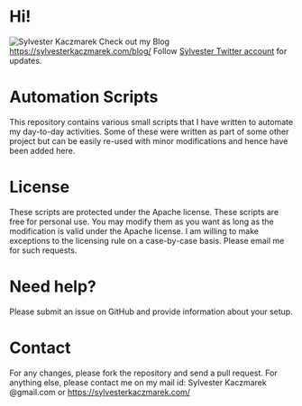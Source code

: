 # Hi! 
![Sylvester Kaczmarek](https://sylvesterkaczmarek.com/wp-content/uploads/2016/05/sylwester_kaczmarek_200x211_circle.png)
Check out my Blog https://sylvesterkaczmarek.com/blog/
Follow [Sylvester Twitter account](https://twitter.com/kaczmarekart) for updates.

# Automation Scripts
This repository contains various small scripts that I have written to automate my day-to-day activities. Some of these were written as part of some other project but can be easily re-used with minor modifications and hence have been added here.

# License
These scripts are protected under the Apache license. These scripts are free for personal use. You may modify them as you want as long as the modification is valid under the Apache license.
I am willing to make exceptions to the licensing rule on a case-by-case basis. Please email me for such requests.

# Need help?
Please submit an issue on GitHub and provide information about your setup.

# Contact 
For any changes, please fork the repository and send a pull request. For anything else, please contact me on my mail id: Sylvester Kaczmarek @gmail.com or https://sylvesterkaczmarek.com/

